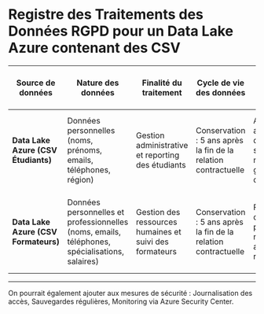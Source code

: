 # Registre des Traitements des Données RGPD pour un Data Lake Azure contenant des CSV

| **Source de données**       | **Nature des données**             | **Finalité du traitement**                      | **Cycle de vie des données**                          | **Risques identifiés**                                            | **Mesures de sécurité mises en œuvre**                                                                                     |
|------------------------------|------------------------------------|------------------------------------------------|-------------------------------------------------------|------------------------------------------------------------------|----------------------------------------------------------------------------------------------------------------------------|
| **Data Lake Azure (CSV Étudiants)** | Données personnelles (noms, prénoms, emails, téléphones, région) | Gestion administrative et reporting des étudiants | Conservation : 5 ans après la fin de la relation contractuelle | Accès non autorisé, fuite de données sensibles, mauvaise gestion des droits d'accès | Chiffrement des fichiers CSV, Contrôle des accès basés sur les rôles (RBAC) |
| **Data Lake Azure (CSV Formateurs)** | Données personnelles et professionnelles (noms, emails, téléphones, spécialisations, salaires) | Gestion des ressources humaines et suivi des formateurs | Conservation : 5 ans après la fin de la relation contractuelle | Fuite de données professionnelles, non-conformité aux réglementations | Chiffrement des fichiers CSV, Contrôle des accès basés sur les rôles (RBAC) |

---

On pourrait également ajouter aux mesures de sécurité : Journalisation des accès, Sauvegardes régulières, Monitoring via Azure Security Center.